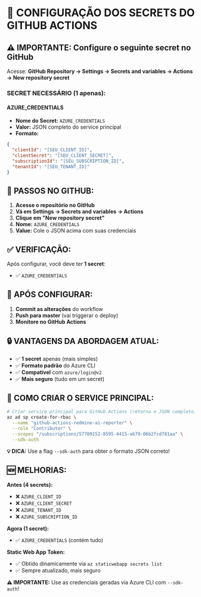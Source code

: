 # 🔐 CONFIGURAÇÃO DOS SECRETS DO GITHUB ACTIONS

## ⚠️ IMPORTANTE: Configure o seguinte secret no GitHub

Acesse: **GitHub Repository → Settings → Secrets and variables → Actions → New repository secret**

### **SECRET NECESSÁRIO (1 apenas):**

#### **AZURE_CREDENTIALS**

- **Nome do Secret:** `AZURE_CREDENTIALS`
- **Valor:** JSON completo do service principal
- **Formato:**

```json
{
  "clientId": "[SEU_CLIENT_ID]",
  "clientSecret": "[SEU_CLIENT_SECRET]",
  "subscriptionId": "[SEU_SUBSCRIPTION_ID]",
  "tenantId": "[SEU_TENANT_ID]"
}
```

## 🔧 PASSOS NO GITHUB:

1. **Acesse o repositório no GitHub**
2. **Vá em Settings → Secrets and variables → Actions**
3. **Clique em "New repository secret"**
4. **Nome:** `AZURE_CREDENTIALS`
5. **Value:** Cole o JSON acima com suas credenciais

## ✅ VERIFICAÇÃO:

Após configurar, você deve ter **1 secret**:

- ✅ `AZURE_CREDENTIALS`

## 🚀 APÓS CONFIGURAR:

1. **Commit as alterações** do workflow
2. **Push para master** (vai triggerar o deploy)
3. **Monitore no GitHub Actions**

## 🔒 VANTAGENS DA ABORDAGEM ATUAL:

- ✅ **1 secret** apenas (mais simples)
- ✅ **Formato padrão** do Azure CLI
- ✅ **Compatível** com `azure/login@v2`
- ✅ **Mais seguro** (tudo em um secret)

## 📝 COMO CRIAR O SERVICE PRINCIPAL:

```bash
# Criar service principal para GitHub Actions (retorna o JSON completo)
az ad sp create-for-rbac \
  --name "github-actions-redmine-ai-reporter" \
  --role "Contributor" \
  --scopes "/subscriptions/57709152-8595-4415-a679-06b2fcd781aa" \
  --sdk-auth
```

**💡 DICA:** Use a flag `--sdk-auth` para obter o formato JSON correto!

## 🆕 MELHORIAS:

**Antes (4 secrets):**

- ❌ `AZURE_CLIENT_ID`
- ❌ `AZURE_CLIENT_SECRET`
- ❌ `AZURE_TENANT_ID`
- ❌ `AZURE_SUBSCRIPTION_ID`

**Agora (1 secret):**

- ✅ `AZURE_CREDENTIALS` (contém tudo)

**Static Web App Token:**

- ✅ Obtido dinamicamente via `az staticwebapp secrets list`
- ✅ Sempre atualizado, mais seguro

**⚠️ IMPORTANTE:** Use as credenciais geradas via Azure CLI com `--sdk-auth`!
